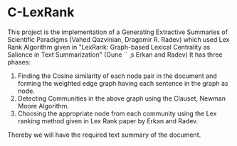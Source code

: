 C-LexRank
=========

This project is the implementation of a Generating Extractive Summaries of Scientific Paradigms (Vahed Qazvinian, Dragomir R. Radev) which used Lex Rank Algorithm given in  "LexRank: Graph-based Lexical Centrality as Salience in Text Summarization" (Gune ¨ ¸s Erkan and Radev)
It has three phases: 
1. Finding the Cosine similarity of each node pair in the document and forming the weighted edge graph having each sentence in the graph as node.
2. Detecting Communities in the above graph using the Clauset, Newman Moore Algorithm.
3. Choosing the appropriate node from each community using the Lex ranking method given in Lex Rank paper by Erkan and Radev. 

Thereby we will have the required text summary of the document.
